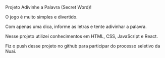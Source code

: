 Projeto Adivinhe a Palavra (Secret Word)!

O jogo é muito simples e divertido.

Com apenas uma dica, informe as letras e tente adivinhar a palavra.

Nesse projeto utilizei conhecimentos em HTML, CSS, JavaScript e React.

Fiz o push desse projeto no github para participar do processo seletivo da Nuai.
